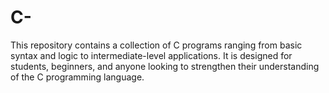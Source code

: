 # C-
This repository contains a collection of C programs ranging from basic syntax and logic to intermediate-level applications. It is designed for students, beginners, and anyone looking to strengthen their understanding of the C programming language.

